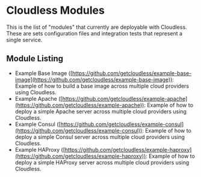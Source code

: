 # Cloudless Modules

This is the list of "modules" that currently are deployable with Cloudless.
These are sets configuration files and integration tests that represent a single
service.

## Module Listing

- Example Base Image
  ([https://github.com/getcloudless/example-base-image](https://github.com/getcloudless/example-base-image)):
  Example of how to build a base image across multiple cloud providers using
  Cloudless.
- Example Apache
  ([https://github.com/getcloudless/example-apache](https://github.com/getcloudless/example-apache)):
  Example of how to deploy a simple Apache server across multiple cloud
  providers using Cloudless.
- Example Consul
  ([https://github.com/getcloudless/example-consul](https://github.com/getcloudless/example-consul)):
  Example of how to deploy a simple Consul server across multiple cloud
  providers using Cloudless.
- Example HAProxy
  ([https://github.com/getcloudless/example-haproxy](https://github.com/getcloudless/example-haproxy)):
  Example of how to deploy a simple HAProxy server across multiple cloud
  providers using Cloudless.
